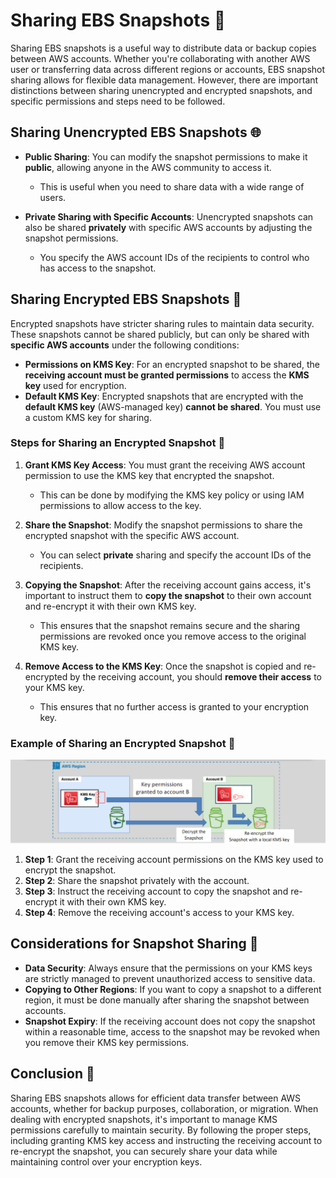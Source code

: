 # **Sharing EBS Snapshots 🔄**

Sharing EBS snapshots is a useful way to distribute data or backup copies between AWS accounts. Whether you're collaborating with another AWS user or transferring data across different regions or accounts, EBS snapshot sharing allows for flexible data management. However, there are important distinctions between sharing unencrypted and encrypted snapshots, and specific permissions and steps need to be followed.

## **Sharing Unencrypted EBS Snapshots 🌐**

- **Public Sharing**: You can modify the snapshot permissions to make it **public**, allowing anyone in the AWS community to access it.

  - This is useful when you need to share data with a wide range of users.

- **Private Sharing with Specific Accounts**: Unencrypted snapshots can also be shared **privately** with specific AWS accounts by adjusting the snapshot permissions.
  - You specify the AWS account IDs of the recipients to control who has access to the snapshot.

## **Sharing Encrypted EBS Snapshots 🔐**

Encrypted snapshots have stricter sharing rules to maintain data security. These snapshots cannot be shared publicly, but can only be shared with **specific AWS accounts** under the following conditions:

- **Permissions on KMS Key**: For an encrypted snapshot to be shared, the **receiving account must be granted permissions** to access the **KMS key** used for encryption.
- **Default KMS Key**: Encrypted snapshots that are encrypted with the **default KMS key** (AWS-managed key) **cannot be shared**. You must use a custom KMS key for sharing.

### **Steps for Sharing an Encrypted Snapshot** 🔑

1. **Grant KMS Key Access**: You must grant the receiving AWS account permission to use the KMS key that encrypted the snapshot.

   - This can be done by modifying the KMS key policy or using IAM permissions to allow access to the key.

2. **Share the Snapshot**: Modify the snapshot permissions to share the encrypted snapshot with the specific AWS account.

   - You can select **private** sharing and specify the account IDs of the recipients.

3. **Copying the Snapshot**: After the receiving account gains access, it's important to instruct them to **copy the snapshot** to their own account and re-encrypt it with their own KMS key.

   - This ensures that the snapshot remains secure and the sharing permissions are revoked once you remove access to the original KMS key.

4. **Remove Access to the KMS Key**: Once the snapshot is copied and re-encrypted by the receiving account, you should **remove their access** to your KMS key.
   - This ensures that no further access is granted to your encryption key.

### **Example of Sharing an Encrypted Snapshot** 🔄

![Solution for share encrypted snapshot to another account](images/share-encypted-ebs-snapshot-with-another-account.png)

1. **Step 1**: Grant the receiving account permissions on the KMS key used to encrypt the snapshot.
2. **Step 2**: Share the snapshot privately with the account.
3. **Step 3**: Instruct the receiving account to copy the snapshot and re-encrypt it with their own KMS key.
4. **Step 4**: Remove the receiving account's access to your KMS key.

## **Considerations for Snapshot Sharing** 🧐

- **Data Security**: Always ensure that the permissions on your KMS keys are strictly managed to prevent unauthorized access to sensitive data.
- **Copying to Other Regions**: If you want to copy a snapshot to a different region, it must be done manually after sharing the snapshot between accounts.
- **Snapshot Expiry**: If the receiving account does not copy the snapshot within a reasonable time, access to the snapshot may be revoked when you remove their KMS key permissions.

## **Conclusion 🏁**

Sharing EBS snapshots allows for efficient data transfer between AWS accounts, whether for backup purposes, collaboration, or migration. When dealing with encrypted snapshots, it's important to manage KMS permissions carefully to maintain security. By following the proper steps, including granting KMS key access and instructing the receiving account to re-encrypt the snapshot, you can securely share your data while maintaining control over your encryption keys.
